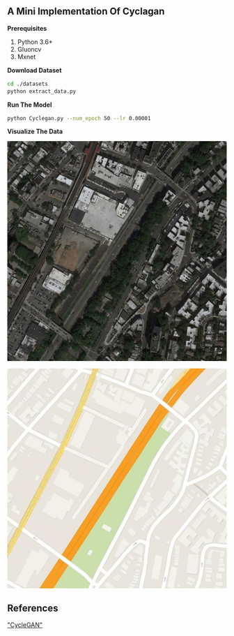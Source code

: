 ## A Mini Implementation Of Cyclagan


**Prerequisites**
1. Python 3.6+
2. Gluoncv
3. Mxnet


**Download  Dataset**
```bash
cd ./datasets
python extract_data.py
```

**Run The Model**
```bash
python Cyclegan.py --num_epoch 50 --lr 0.00001
```

**Visualize The Data**

![sampleA](9_A.jpg "The Input A")

![sampleB](9_B.jpg "The Input B")


## References
["CycleGAN"](https://arxiv.org/abs/1703.10593)
